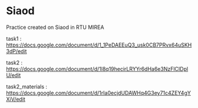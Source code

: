 # Siaod
Practice created on Siaod in RTU MIREA

task1 : https://docs.google.com/document/d/1_1PeDAEEuQ3_usk0CB7PRvx64uSKH3dP/edit

task2 : https://docs.google.com/document/d/1l8q19hecirLRYYr6dHa6e3NzFlCIDplU/edit

task2_materials : https://docs.google.com/document/d/1rIa0ecjdUDAWHq4G3ey71c4ZEY4gYXiV/edit
